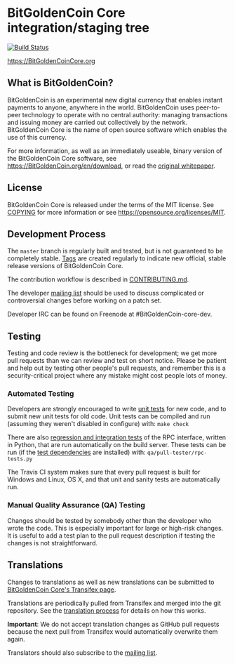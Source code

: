 BitGoldenCoin Core integration/staging tree
=====================================

[![Build Status](https://travis-ci.org/bitgoldencoin/bitgoldencoin.svg?branch=v0.12)](https://travis-ci.org/bitgoldencoin/bitgoldencoin)

https://BitGoldenCoinCore.org

What is BitGoldenCoin?
----------------

BitGoldenCoin is an experimental new digital currency that enables instant payments to
anyone, anywhere in the world. BitGoldenCoin uses peer-to-peer technology to operate
with no central authority: managing transactions and issuing money are carried
out collectively by the network. BitGoldenCoin Core is the name of open source
software which enables the use of this currency.

For more information, as well as an immediately useable, binary version of
the BitGoldenCoin Core software, see https://BitGoldenCoin.org/en/download, or read the
[original whitepaper](https://BitGoldenCoincore.org/BitGoldenCoin.pdf).

License
-------

BitGoldenCoin Core is released under the terms of the MIT license. See [COPYING](COPYING) for more
information or see https://opensource.org/licenses/MIT.

Development Process
-------------------

The `master` branch is regularly built and tested, but is not guaranteed to be
completely stable. [Tags](https://github.com/BitGoldenCoin/BitGoldenCoin/tags) are created
regularly to indicate new official, stable release versions of BitGoldenCoin Core.

The contribution workflow is described in [CONTRIBUTING.md](CONTRIBUTING.md).

The developer [mailing list](https://lists.linuxfoundation.org/mailman/listinfo/BitGoldenCoin-dev)
should be used to discuss complicated or controversial changes before working
on a patch set.

Developer IRC can be found on Freenode at #BitGoldenCoin-core-dev.

Testing
-------

Testing and code review is the bottleneck for development; we get more pull
requests than we can review and test on short notice. Please be patient and help out by testing
other people's pull requests, and remember this is a security-critical project where any mistake might cost people
lots of money.

### Automated Testing

Developers are strongly encouraged to write [unit tests](/doc/unit-tests.md) for new code, and to
submit new unit tests for old code. Unit tests can be compiled and run
(assuming they weren't disabled in configure) with: `make check`

There are also [regression and integration tests](/qa) of the RPC interface, written
in Python, that are run automatically on the build server.
These tests can be run (if the [test dependencies](/qa) are installed) with: `qa/pull-tester/rpc-tests.py`

The Travis CI system makes sure that every pull request is built for Windows
and Linux, OS X, and that unit and sanity tests are automatically run.

### Manual Quality Assurance (QA) Testing

Changes should be tested by somebody other than the developer who wrote the
code. This is especially important for large or high-risk changes. It is useful
to add a test plan to the pull request description if testing the changes is
not straightforward.

Translations
------------

Changes to translations as well as new translations can be submitted to
[BitGoldenCoin Core's Transifex page](https://www.transifex.com/projects/p/BitGoldenCoin/).

Translations are periodically pulled from Transifex and merged into the git repository. See the
[translation process](doc/translation_process.md) for details on how this works.

**Important**: We do not accept translation changes as GitHub pull requests because the next
pull from Transifex would automatically overwrite them again.

Translators should also subscribe to the [mailing list](https://groups.google.com/forum/#!forum/BitGoldenCoin-translators).
